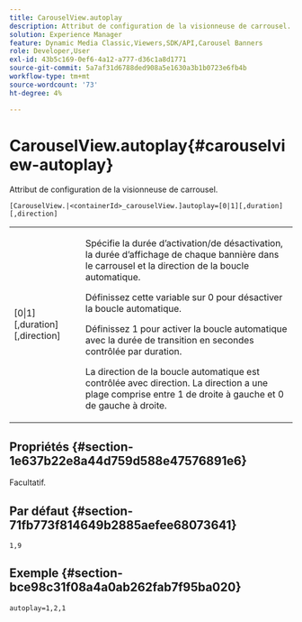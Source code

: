 ```yaml
---
title: CarouselView.autoplay
description: Attribut de configuration de la visionneuse de carrousel.
solution: Experience Manager
feature: Dynamic Media Classic,Viewers,SDK/API,Carousel Banners
role: Developer,User
exl-id: 43b5c169-0ef6-4a12-a777-d36c1a8d1771
source-git-commit: 5a7af31d6788ded908a5e1630a3b1b0723e6fb4b
workflow-type: tm+mt
source-wordcount: '73'
ht-degree: 4%

---
```


# CarouselView.autoplay{#carouselview-autoplay}

Attribut de configuration de la visionneuse de carrousel.

`[CarouselView.|<containerId>_carouselView.]autoplay=[0|1][,duration][,direction]`

<table id="table_441553CD34C94A58A9D7CBF772DEDDB6"> 
 <tbody> 
  <tr> 
   <td colname="col1"> <p> <span class="codeph">[0|1][,duration][,direction]</span> </p> </td> 
   <td colname="col2"> <p> Spécifie la durée d’activation/de désactivation, la durée d’affichage de chaque bannière dans le carrousel et la direction de la boucle automatique. </p> <p>Définissez cette variable sur <span class="codeph"> 0</span> pour désactiver la boucle automatique. </p> <p>Définissez <span class="codeph"> 1</span> pour activer la boucle automatique avec la durée de transition en secondes contrôlée par <span class="codeph"> duration</span>. </p> <p>La direction de la boucle automatique est contrôlée avec <span class="codeph"> direction</span>. La <span class="codeph"> direction</span> a une plage comprise entre <span class="codeph"> 1</span> de droite à gauche et <span class="codeph"> 0</span> de gauche à droite. </p> </td> 
  </tr> 
 </tbody> 
</table>

## Propriétés {#section-1e637b22e8a44d759d588e47576891e6}

Facultatif.

## Par défaut {#section-71fb773f814649b2885aefee68073641}

`1,9`

## Exemple {#section-bce98c31f08a4a0ab262fab7f95ba020}

```
autoplay=1,2,1
```
